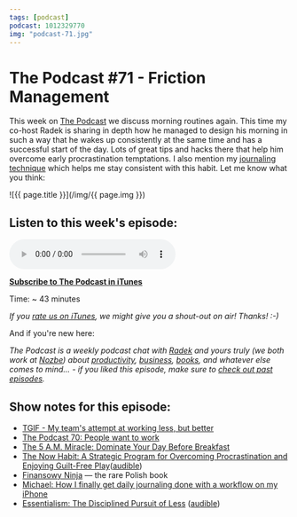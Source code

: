 ```yaml
---
tags: [podcast]
podcast: 1012329770
img: "podcast-71.jpg"
---
```


# The Podcast #71 - Friction Management

This week on [The Podcast][p] we discuss morning routines again. This time my co-host Radek is sharing in depth how he managed to design his morning in such a way that he wakes up consistently at the same time and has a successful start of the day. Lots of great tips and hacks there that help him overcome early procrastination temptations. I also mention my [journaling technique](https://sliwinski.com/journal) which helps me stay consistent with this habit. Let me know what you think:

<!--More-->

![{{ page.title }}](/img/{{ page.img }})

## Listen to this week's episode:

<audio controls>
<source src="https://files.nozbe.com/podcast/071.mp3" type="audio/mpeg">
</audio>

**[Subscribe to The Podcast in iTunes][i]**

Time: ~ 43 minutes

*If you [rate us on iTunes][i], we might give you a shout-out on air! Thanks! :-)*

And if you're new here:

*The Podcast is a weekly podcast chat with [Radek][r] and yours truly (we both work at [Nozbe][n]) about [productivity](/productivity), [business](/business), [books](/books), and whatever else comes to mind… - if you liked this episode, make sure to [check out past episodes](/podcast).*

## Show notes for this episode:

  * [TGIF - My team's attempt at working less, but better](https://sliwinski.com/tgif/)
  * [The Podcast 70: People want to work](/podcast-70)
  * [The 5 A.M. Miracle: Dominate Your Day Before Breakfast](https://www.amazon.com/M-Miracle-Dominate-Before-Breakfast/dp/1612435009/)
  * [The Now Habit: A Strategic Program for Overcoming Procrastination and Enjoying Guilt-Free Play](https://www.amazon.com/Now-Habit-Overcoming-Procrastination-Guilt-Free/dp/1585425524/)([audible](http://www.audible.com/pd/Self-Development/The-Now-Habit-Audiobook/B002V8L1ES/))
  * [Finansowy Ninja](http://finansowyninja.pl/) — the rare Polish book
  * [Michael: How I finally get daily journaling done with a workflow on my iPhone](https://sliwinski.com/journal/)
  * [Essentialism: The Disciplined Pursuit of Less](https://www.amazon.com/Essentialism-Disciplined-Pursuit-Greg-McKeown/dp/0804137382/) ([audible](http://www.audible.com/pd/Self-Development/Essentialism-Audiobook/B00IWZ6XGA/))

[e]: /podcast-71

[p]: /podcast
[n]: https://nozbe.com/?a=mike
[r]: https://michael.gratis/radex
[i]: https://michael.gratis/thepodcast